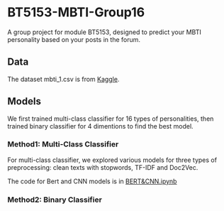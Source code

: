 # BT5153-MBTI-Group16

A group project for module BT5153, designed to predict your MBTI personality based on your posts in the forum.

## Data
The dataset mbti_1.csv is from [Kaggle](https://www.kaggle.com/datasets/datasnaek/mbti-type).

## Models
We first trained multi-class classifier for 16 types of personalities, then trained binary classifier for 4 dimentions to find the best model.
### Method1: Multi-Class Classifier
For multi-class classifier, we explored various models for three types of preprocessing: clean texts with stopwords, TF-IDF and Doc2Vec.

The code for Bert and CNN models is in [BERT&CNN.ipynb](./BERT&CNN.ipynb)


### Method2: Binary Classifier
